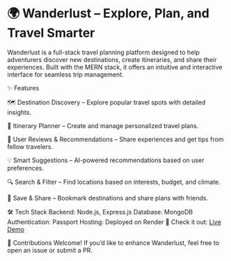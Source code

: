 # 🌍 Wanderlust – Explore, Plan, and Travel Smarter
Wanderlust is a full-stack travel planning platform designed to help adventurers discover new destinations, create itineraries, and share their experiences. Built with the MERN stack, it offers an intuitive and interactive interface for seamless trip management.

✨ Features

🗺️ Destination Discovery – Explore popular travel spots with detailed insights.

📅 Itinerary Planner – Create and manage personalized travel plans.

📝 User Reviews & Recommendations – Share experiences and get tips from fellow travelers.

💡 Smart Suggestions – AI-powered recommendations based on user preferences.

🔍 Search & Filter – Find locations based on interests, budget, and climate.

📌 Save & Share – Bookmark destinations and share plans with friends.

🛠 Tech Stack
Backend: Node.js, Express.js
Database: MongoDB
Authentication: Passport
Hosting: Deployed on Render
🚀 Check it out: [Live Demo](https://wanderlust-m0h6.onrender.com)

📌 Contributions Welcome! If you’d like to enhance Wanderlust, feel free to open an issue or submit a PR.
